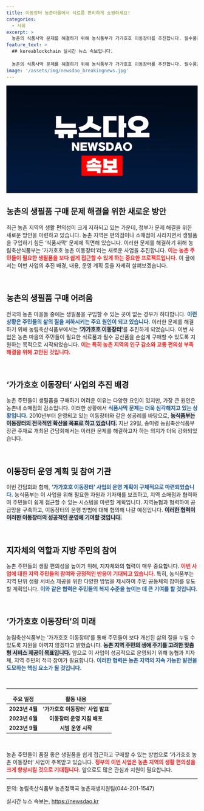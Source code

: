 ```yaml
---
title: 이동장터 농촌마을에서 식료품 편리하게 쇼핑하세요!
categories:
  - 사회
excerpt: >
  농촌의 식품사막 문제를 해결하기 위해 농식품부가 가가호호 이동장터를 추진합니다. 필수품을 지역 주민에게 직접 배달하며, 생필품뿐만 아니라 복지와 문화 서비스도 함께 제공할 예정입니다. 이로써 농촌 주민들의 생활 편의를 획기적으로 개선할 솔루션이 될 것입니다.
feature_text: >
  ## koreablockchain 실시간 뉴스 속보입니다.

  농촌의 식품사막 문제를 해결하기 위해 농식품부가 가가호호 이동장터를 추진합니다. 필수품을 지역 주민에게 직접 배달하며, 생필품뿐만 아니라 복지와 문화 서비스도 함께 제공할 예정입니다. 이로써 농촌 주민들의 생활 편의를 획기적으로 개선할 솔루션이 될 것입니다.
image: '/assets/img/newsdao_breakingnews.jpg'
---
```


<p><img src="/assets/img/newsdao_breakingnews.jpg" alt="koreablockchain 속보" /></p>

<h2 data-ke-size="size26">농촌의 생필품 구매 문제 해결을 위한 새로운 방안</h2>

<p data-ke-size="size16">최근 농촌 지역의 생활 편의성이 크게 저하되고 있는 가운데, 정부가 문제 해결을 위한 새로운 방안을 마련하고 있습니다. 농촌 지역은 편의점이나 소매점이 사라지면서 생필품을 구입하기 힘든 ‘식품사막’ 문제에 직면해 있습니다. 이러한 문제를 해결하기 위해 농림축산식품부는 ‘가가호호 농촌 이동장터’라는 새로운 사업을 추진합니다. <b><span style="color: #ee2323;">이는 농촌 주민들이 필요한 생필품을 보다 쉽게 접근할 수 있게 하는 중요한 프로젝트입니다.</span></b> 이 글에서는 이번 사업의 추진 배경, 내용, 운영 계획 등을 자세히 살펴보겠습니다.</p>

<p data-ke-size="size16">&nbsp;</p>

<h2 data-ke-size="size26">농촌의 생필품 구매 어려움</h2>

<p data-ke-size="size16">전국의 농촌 마을들 중에는 생필품을 구입할 수 있는 곳이 없는 경우가 허다합니다. <b><span style="color: #1a5490;">이런 상황은 주민들의 삶의 질을 저하시키는 주요 원인이 되고 있습니다.</span></b> 이러한 문제를 해결하기 위해 농림축산식품부에서는 <b><span style="background-color: #21538527;">‘가가호호 이동장터’</span></b>를 추진하게 되었습니다. 이번 사업은 농촌 마을의 주민들이 필요한 식료품과 필수 공산품을 손쉽게 구매할 수 있도록 지원하는 목적으로 시작되었습니다. <b><span style="color: #ee2323;">이는 특히 농촌 지역의 인구 감소와 교통 편의성 부족 해결을 위해 고안된 것입니다.</span></b></p>

<p data-ke-size="size16">&nbsp;</p>

<h2 data-ke-size="size26">‘가가호호 이동장터’ 사업의 추진 배경</h2>

<p data-ke-size="size16">농촌 주민들이 생필품을 구매하기 어려운 이유는 다양한 요인이 있지만, 가장 큰 원인은 농촌내 소매점의 감소입니다. 이러한 상황에서 <b><span style="color: #1a5490;">식품사막 문제는 더욱 심각해지고 있는 상황입니다.</span></b> 2010년부터 운영되고 있는 이동장터와 같은 성공례를 바탕으로, <b><span style="background-color: #21538527;">농식품부는 이동장터의 전국적인 확산을 목표로 하고 있습니다.</span></b> 지난 29일, 송미령 농림축산식품부 장관 주재로 개최된 간담회에서는 이러한 문제를 해결하고자 하는 의지가 더욱 강화되었습니다.</p>

<p data-ke-size="size16">&nbsp;</p>

<h2 data-ke-size="size26">이동장터 운영 계획 및 참여 기관</h2>

<p data-ke-size="size16">이번 간담회와 함께, <b><span style="color: #1a5490;">‘가가호호 이동장터’ 사업의 운영 계획이 구체적으로 마련되었습니다.</span></b> 농식품부는 이 사업을 위해 필요한 자원과 기자재를 보조하고, 지역 소매점과 협력하여 주민들이 쉽게 접근할 수 있는 시스템을 마련할 계획입니다. 지역농협과 협력하여 공급망을 구축하고, 이동장터의 운행 방법에 대해 협의해 나갈 예정입니다. <b><span style="background-color: #21538527;">이러한 협력이 이러한 이동장터의 성공적인 운영에 기여할 것입니다.</span></b></p>

<p data-ke-size="size16">&nbsp;</p>

<h2 data-ke-size="size26">지자체의 역할과 지방 주민의 참여</h2>

<p data-ke-size="size16">농촌 주민들의 생활 편의성을 높이기 위해, 지자체와의 협력이 매우 중요합니다. <b><span style="color: #ee2323;">이번 사업에 대한 지역 주민들의 참여와 긍정적인 반응이 기대되고 있습니다.</span></b> 특히, 농식품부는 지역 단위 생활 서비스 제공을 위한 다양한 방법을 제시하여 주민 공동체의 참여를 유도할 계획입니다. <b><span style="color: #1a5490;">이와 같은 협력은 주민들의 복지 수준을 높이는 데 큰 기여를 할 것입니다.</span></b></p>

<p data-ke-size="size16">&nbsp;</p>

<h2 data-ke-size="size26">‘가가호호 이동장터’의 미래</h2>

<p data-ke-size="size16">농림축산식품부는 ‘가가호호 이동장터’를 통해 주민들이 보다 개선된 삶의 질을 누릴 수 있도록 지원을 아끼지 않겠다고 밝혔습니다. <b><span style="background-color: #21538527;">농촌 지역 주민의 생애 주기를 고려한 맞춤형 서비스 제공이 목표입니다.</span></b> 앞으로 이 사업이 성공적으로 운영되기 위해 농협과 지자체, 지역 주민의 적극 참여가 필요합니다. <b><span style="color: #1a5490;">이러한 협력은 농촌 지역의 지속 가능한 발전을 도모하는 핵심 요소가 될 것입니다.</span></b></p>

<p data-ke-size="size16">&nbsp;</p>

<hr>

<table style="width: 100%; border-collapse: collapse;">
  <thead>
    <tr>
      <td style="text-align: center; height: 17px;"><b>주요 일정</b></td>
      <td style="text-align: center; height: 17px;"><b>활동 내용</b></td>
    </tr>
  </thead>
  <tbody>
    <tr>
      <td style="text-align: center; height: 17px;"><b>2023년 4월</b></td>
      <td style="text-align: center; height: 17px;"><b>‘가가호호 이동장터’ 사업 발표</b></td>
    </tr>
    <tr>
      <td style="text-align: center; height: 17px;"><b>2023년 6월</b></td>
      <td style="text-align: center; height: 17px;"><b>이동장터 운영 지침 배포</b></td>
    </tr>
    <tr>
      <td style="text-align: center; height: 17px;"><b>2023년 9월</b></td>
      <td style="text-align: center; height: 17px;"><b>시범 운영 시작</b></td>
    </tr>
  </tbody>
</table>

<p data-ke-size="size16">&nbsp;</p>

<p data-ke-size="size16">농촌 주민들이 품질 좋은 생필품을 쉽게 접근하고 구매할 수 있는 방법으로 ‘가가호호 농촌 이동장터’ 사업이 주목받고 있습니다. <b><span style="color: #ee2323;">정부의 이번 사업은 농촌 지역의 생활 편의성을 크게 향상시킬 것으로 기대됩니다.</span></b> 앞으로도 많은 관심과 지원이 필요합니다.</p>

<hr>

<p data-ke-size="size16">문의: 농림축산식품부 농촌정책국 농촌재생지원팀(044-201-1547)</p>
실시간 뉴스 속보는, <a href="https://newsdao.kr" rel="dofollow">https://newsdao.kr</a>


